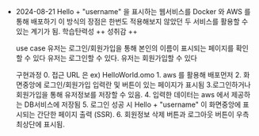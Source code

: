 
* 2024-08-21 
	Hello + "username" 을 표시하는 웹서비스를 Docker 와 AWS 를 통해 배포하기
	이 방식의 장점은 한번도 적용해보지 않았던 두 서비스를 활용할 수 있는 계기가 됨.
	학습탄력성 ++ 성취감 ++ 

	use case 
		유저는 로그인/회원가입을 통해 본인의 이름이 표시되는 페이지를 확인할 수 있다 
			유저는 로그인할 수 있다.
			유저는 회원가입할 수 있다 

	구현과정 
		0. 접근 URL 은 ex) HelloWorld.omo 
		1. aws 를 활용해 배포먼저
		2. 화면중앙에 로그인/회원가입 입력란 및 버튼이 있는 페이지가 표시됨
		3.로그인하거나 회원가입을 통해 유저정보를 저장할 수 있음.
		4. 입력한 데이터는 aws 에서 제공하는 DB서비스에 저장됨
		5. 로그인 성공 시 Hello + "username" 이 화면중앙에 표시되는 간단한 페이지 출력 (SSR).
		6. 회원정보 삭제 버튼과 로그아웃 버튼이 우측 최상단에 표시됨.
	